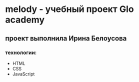 # melody - учебный проект Glo academy
## проект выполнила Ирина Белоусова
### технологии:
- HTML
- CSS
- JavaScript
